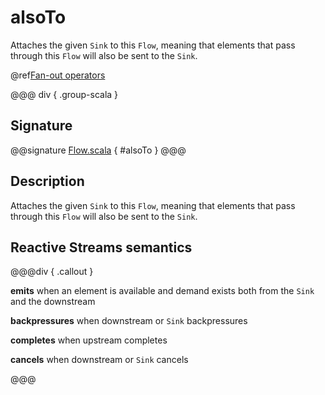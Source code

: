 # alsoTo

Attaches the given `Sink` to this `Flow`, meaning that elements that pass through this `Flow` will also be sent to the `Sink`.

@ref[Fan-out operators](../index.md#fan-out-operators)

@@@ div { .group-scala }
## Signature

@@signature [Flow.scala](/akka-stream/src/main/scala/akka/stream/scaladsl/Flow.scala) { #alsoTo }
@@@

## Description

Attaches the given `Sink` to this `Flow`, meaning that elements that pass through this `Flow` will also be sent to the `Sink`.

## Reactive Streams semantics

@@@div { .callout }

**emits** when an element is available and demand exists both from the `Sink` and the downstream

**backpressures** when downstream or `Sink` backpressures

**completes** when upstream completes

**cancels** when downstream or `Sink` cancels

@@@


